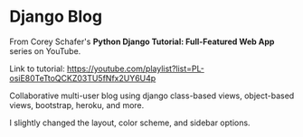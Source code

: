 # Django Blog

From Corey Schafer's **Python Django Tutorial: Full-Featured Web App** series on YouTube.

Link to tutorial: https://youtube.com/playlist?list=PL-osiE80TeTtoQCKZ03TU5fNfx2UY6U4p

Collaborative multi-user blog using django class-based views, object-based views, bootstrap, heroku, and more.

I slightly changed the layout, color scheme, and sidebar options. 
